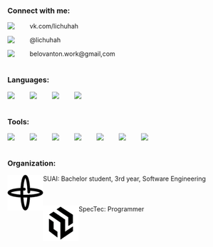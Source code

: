 ### Connect with me:
<img align="left" width="50px" src="https://cdn.jsdelivr.net/npm/simple-icons@v3/icons/vk.svg"> vk.com/lichuhah </img>



<img align="left" width="50px" src="https://cdn.jsdelivr.net/npm/simple-icons@v3/icons/telegram.svg"> @lichuhah </img>



<img align="left" width="50px" src="https://cdn.jsdelivr.net/npm/simple-icons@v3/icons/gmail.svg"> belovanton.work@gmail,com </img>
<br />
<br />

### Languages:
<img align="left" width="50px" src="https://cdn.jsdelivr.net/npm/simple-icons@3.13.0/icons/csharp.svg" />
<img align="left" width="50px" src="https://cdn.jsdelivr.net/npm/simple-icons@3.13.0/icons/cplusplus.svg" />
<img align="left" width="50px" src="https://cdn.jsdelivr.net/npm/simple-icons@3.13.0/icons/java.svg" />
<img align="left" width="50px" src="https://cdn.jsdelivr.net/npm/simple-icons@3.13.0/icons/javascript.svg" />

<br />
<br />

### Tools:
<img align="left" width="50px" src="https://cdn.jsdelivr.net/npm/simple-icons@5.19.0/icons/visualstudio.svg" />
<img align="left" width="50px" src="https://cdn.jsdelivr.net/npm/simple-icons@5.19.0/icons/visualstudiocode.svg" />
<img align="left" width="50px" src="https://cdn.jsdelivr.net/npm/simple-icons@5.19.0/icons/microsoftsqlserver.svg" />
<img align="left" width="50px" src="https://cdn.jsdelivr.net/npm/simple-icons@5.19.0/icons/mysql.svg" />
<img align="left" width="50px" src="https://cdn.jsdelivr.net/npm/simple-icons@3.13.0/icons/intellijidea.svg" />
<img align="left" width="50px" src="https://cdn.jsdelivr.net/npm/simple-icons@3.13.0/icons/androidstudio.svg" />
<img align="left" width="50px" src="https://cdn.jsdelivr.net/npm/simple-icons@3.13.0/icons/qt.svg" />

<br />
<br />

### Organization:
<img align="left" width="80px" src="https://github.com/Lichuhah/Lichuhah/blob/master/SUAI.png"> SUAI: Bachelor student, 3rd year, Software Engineering </img>
<br />
<br />
<br />
<br />
<img align="left" width="80px" src="https://github.com/Lichuhah/Lichuhah/blob/master/TRIM.png"> SpecTec: Programmer </img>
<!--
**Lichuhah/Lichuhah** is a ✨ _special_ ✨ repository because its `README.md` (this file) appears on your GitHub profile.

Here are some ideas to get you started:

- 🔭 I’m currently working on ...
- 🌱 I’m currently learning ...
- 👯 I’m looking to collaborate on ...
- 🤔 I’m looking for help with ...
- 💬 Ask me about ...
- 📫 How to reach me: ...
- 😄 Pronouns: ...
- ⚡ Fun fact: ...
-->
